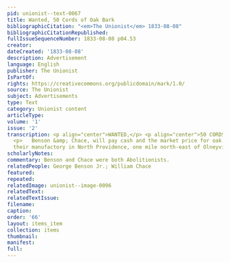 ```yaml
---
pid: unionist--text-0067
title: Wanted, 50 Cords of Oak Bark
bibliographicCitation: "<em>The Unionist</em> 1833-08-08"
bibliographicCitationRepublished: 
fullIssueSequenceNumber: 1833-08-08 p04.53
creator: 
dateCreated: '1833-08-08'
description: Advertisement
language: English
publisher: The Unionist
IsPartOf: 
rights: https://creativecommons.org/publicdomain/mark/1.0/
source: The Unionist
subject: Advertisements
type: Text
category: Unionist content
articleType: 
volume: '1'
issue: '2'
transcription: <p align="center">WANTED,</p> <p align="center">50 CORDS OF OAK BARK.</p>
  <p>   Benson &amp; Chace, will pay cash and the market price for oak bark delivered   at
  their manufactory in North Providence, one mile north-east of Olneyville </p>
scholarlyNotes: 
commentary: Benson and Chace were both Abolitionists.
relatedPeople: George Benson Jr.; William Chace
featured: 
repeated: 
relatedImage: unionist--image-0096
relatedText: 
relatedTextIssue: 
filename: 
caption: 
order: '66'
layout: items_item
collection: items
thumbnail: 
manifest: 
full: 
---
```


